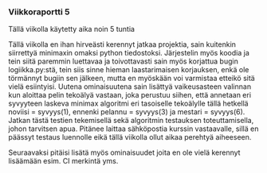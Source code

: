 ### Viikkoraportti 5
Tällä viikolla käytetty aika noin 5 tuntia

Tällä viikolla en ihan hirveästi kerennyt jatkaa projektia, sain kuitenkin siirrettyä minimaxin omaksi python tiedostoksi.
Järjestelin myös koodia ja tein siitä paremmin luettavaa ja toivottavasti sain myös korjattua bugin logiikka.py:stä, tein siis sinne hieman laastarimaisen korjauksen, enkä ole törmännyt bugiin sen jälkeen, mutta en myöskään voi varmistaa etteikö sitä vielä esiintyisi.
Uutena ominaisuutena sain lisättyä vaikeusasteen valinnan kun aloittaa pelin tekoälyä vastaan, joka perustuu siihen, että annetaan eri syvyyteen laskeva minimax algoritmi eri tasoiselle tekoälylle tällä hetkellä noviisi = syvyys(1), ennenki pelannu = syvyys(3) ja mestari = syvyys(6).
Jatkan tästä testien tekemisellä sekä algoritmin testauksen toteuttamisella, johon tarvitsen apua. Pitänee laittaa sähköpostia kurssin vastaavalle, sillä en päässyt testaus luennolle eikä tällä viikolla ollut aikaa perehtyä aiheeseen.

Seuraavaksi pitäisi lisätä myös ominaisuudet joita en ole vielä kerennyt lisäämään esim. CI merkintä yms.